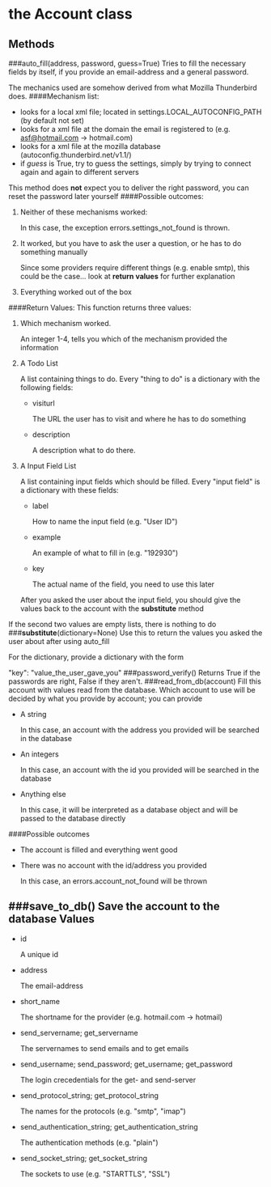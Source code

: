 the Account class
=================

Methods
-------
###auto_fill(address, password, guess=True)
Tries to fill the necessary fields by itself, if you provide an email-address and a general password.

The mechanics used are somehow derived from what Mozilla Thunderbird does.
####Mechanism list:
*    looks for a local xml file; located in settings.LOCAL_AUTOCONFIG_PATH (by default not set)
*    looks for a xml file at the domain the email is registered to (e.g. asf@hotmail.com -> hotmail.com)
*    looks for a xml file at the mozilla database (autoconfig.thunderbird.net/v1.1/)
*    if *guess* is True, try to guess the settings, simply by trying to connect again and again to different servers

This method does **not** expect you to deliver the right password, you can reset the password later yourself
####Possible outcomes:
1.   Neither of these mechanisms worked:

     In this case, the exception errors.settings_not_found is thrown.
2.   It worked, but you have to ask the user a question, or he has to do something manually

     Since some providers require different things (e.g. enable smtp), this could be the case... look at
     **return values** for further explanation
3.   Everything worked out of the box

####Return Values:
This function returns three values:

1.    Which mechanism worked.

      An integer 1-4, tells you which of the mechanism provided the information
2.    A Todo List

      A list containing things to do. Every "thing to do" is a dictionary with the following fields:
      *    visiturl

           The URL the user has to visit and where he has to do something
      *    description

           A description what to do there.

3.    A Input Field List

      A list containing input fields which should be filled. Every "input field" is a dictionary with these fields:
      *    label

           How to name the input field (e.g. "User ID")
      *    example

           An example of what to fill in (e.g. "192930")
      *    key

           The actual name of the field, you need to use this later

      After you asked the user about the input field, you should give the values back to the account with the
      __substitute__ method

If the second two values are empty lists, there is nothing to do
###__substitute__(dictionary=None)
Use this to return the values you asked the user about after using auto_fill

For the dictionary, provide a dictionary with the form

"key": "value_the_user_gave_you"
###password_verify()
Returns True if the passwords are right, False if they aren't.
###read_from_db(account)
Fill this account with values read from the database.
Which account to use will be decided by what you provide by account; you can provide
*    A string

     In this case, an account with the address you provided will be searched in the database
*    An integers

     In this case, an account with the id you provided will be searched in the database
*    Anything else

     In this case, it will be interpreted as a database object and will be passed to the database directly

####Possible outcomes
*    The account is filled and everything went good
*    There was no account with the id/address you provided

     In this case, an errors.account_not_found will be thrown

###save_to_db()
Save the account to the database
Values
------
*    id

     A unique id
*    address

     The email-address
*    short_name

     The shortname for the provider (e.g. hotmail.com -> hotmail)
*    send_servername; get_servername

     The servernames to send emails and to get emails
*    send_username; send_password; get_username; get_password

     The login crecedentials for the get- and send-server
*    send_protocol_string; get_protocol_string

     The names for the protocols (e.g. "smtp", "imap")
*    send_authentication_string; get_authentication_string

     The authentication methods (e.g. "plain")
*    send_socket_string; get_socket_string

     The sockets to use (e.g. "STARTTLS", "SSL")
